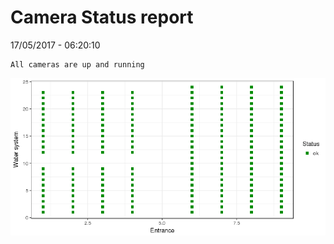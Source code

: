 Camera Status report
================
17/05/2017 - 06:20:10

    All cameras are up and running

![](camreport_files/figure-markdown_github/unnamed-chunk-2-1.png)
